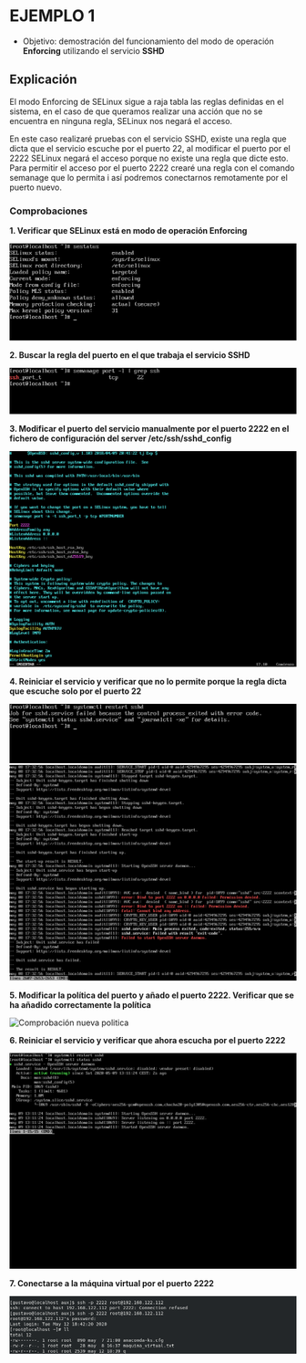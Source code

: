 # EJEMPLO 1

- Objetivo: demostración del funcionamiento del modo de operación **Enforcing** utilizando el servicio **SSHD**

## Explicación

El modo Enforcing de SELinux sigue a raja tabla las reglas definidas en el sistema, en el caso de que queramos realizar una acción que no se encuentra en ninguna regla, SELinux nos negará el acceso. 

En este caso realizaré pruebas con el servicio SSHD, existe una regla que dicta que el servicio escuche por el puerto 22, al modificar el puerto por el 2222 SELinux negará el acceso porque no existe una regla que dicte esto. Para permitir el acceso por el puerto 2222 crearé una regla con el comando semanage que lo permita i así podremos conectarnos remotamente por el puerto nuevo.

### Comprobaciones

**1. Verificar que SELinux está en modo de operación Enforcing**

![Sestatus](../img/1_ejemplo/sestatus_selinuxx.png)

**2. Buscar la regla del puerto en el que trabaja el servicio SSHD**

![SSHD](../img/1_ejemplo/puertossh.png)

**3. Modificar el puerto del servicio manualmente por el puerto 2222 en el fichero de configuración del server /etc/ssh/sshd_config**

![Puerto 2222](../img/1_ejemplo/puerto_2222.png)

**4. Reiniciar el servicio y verificar que no lo permite porque la regla dicta que escuche solo por el puerto 22**

![Fallo restart](../img/1_ejemplo/restart_sshd.png)
![Fallo journalctl](../img/1_ejemplo/journalctl_sshd.png)

**5. Modificar la política del puerto y añado el puerto 2222. Verificar que se ha añadido correctamente la política**

![Comprobación nueva politica](../img/1_ejemplo/añadir_puerto2222.png)

**6. Reiniciar el servicio y verificar que ahora escucha por el puerto 2222**

![](../img/1_ejemplo/restart_puerto2222.png)

**7. Conectarse a la máquina virtual por el puerto 2222**

![](../img/1_ejemplo/1_connexion.png)










